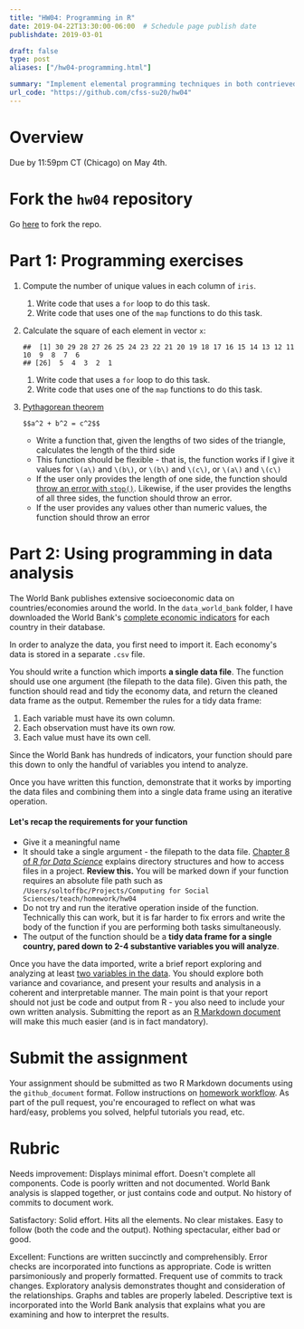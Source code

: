 ```yaml
---
title: "HW04: Programming in R"
date: 2019-04-22T13:30:00-06:00  # Schedule page publish date
publishdate: 2019-03-01

draft: false
type: post
aliases: ["/hw04-programming.html"]

summary: "Implement elemental programming techniques in both contrieved and real-world scenarios."
url_code: "https://github.com/cfss-su20/hw04"
---
```




# Overview

Due by 11:59pm CT (Chicago) on May 4th.

# Fork the `hw04` repository

Go [here](https://github.com/cfss-su20/hw04) to fork the repo.

# Part 1: Programming exercises

1. Compute the number of unique values in each column of `iris`.
    1. Write code that uses a `for` loop to do this task.
    1. Write code that uses one of the `map` functions to do this task.
1. Calculate the square of each element in vector `x`:

    
    ```
    ##  [1] 30 29 28 27 26 25 24 23 22 21 20 19 18 17 16 15 14 13 12 11 10  9  8  7  6
    ## [26]  5  4  3  2  1
    ```
    
    1. Write code that uses a `for` loop to do this task.
    1. Write code that uses one of the `map` functions to do this task.
1. [Pythagorean theorem](https://en.wikipedia.org/wiki/Pythagorean_theorem)

    `$$a^2 + b^2 = c^2$$`
    
    * Write a function that, given the lengths of two sides of the triangle, calculates the length of the third side
    * This function should be flexible - that is, the function works if I give it values for `\(a\)` and `\(b\)`, or `\(b\)` and `\(c\)`, or `\(a\)` and `\(c\)`
    * If the user only provides the length of one side, the function should [throw an error with `stop()`](http://r4ds.had.co.nz/functions.html). Likewise, if the user provides the lengths of all three sides, the function should throw an error.
    * If the user provides any values other than numeric values, the function should throw an error

# Part 2: Using programming in data analysis

The World Bank publishes extensive socioeconomic data on countries/economies around the world. In the `data_world_bank` folder, I have downloaded the World Bank's [complete economic indicators](https://data.worldbank.org/indicator) for each country in their database.

In order to analyze the data, you first need to import it. Each economy's data is stored in a separate `.csv` file.

You should write a function which imports **a single data file**. The function should use one argument (the filepath to the data file). Given this path, the function should read and tidy the economy data, and return the cleaned data frame as the output. Remember the rules for a tidy data frame:

1. Each variable must have its own column.
1. Each observation must have its own row.
1. Each value must have its own cell.

Since the World Bank has hundreds of indicators, your function should pare this down to only the handful of variables you intend to analyze.

Once you have written this function, demonstrate that it works by importing the data files and combining them into a single data frame using an iterative operation.

#### Let's recap the requirements for your function

* Give it a meaningful name
* It should take a single argument - the filepath to the data file. [Chapter 8 of *R for Data Science*](http://r4ds.had.co.nz/workflow-projects.html) explains directory structures and how to access files in a project. **Review this.** You will be marked down if your function requires an absolute file path such as `/Users/soltoffbc/Projects/Computing for Social Sciences/teach/homework/hw04`
* Do not try and run the iterative operation inside of the function. Technically this can work, but it is far harder to fix errors and write the body of the function if you are performing both tasks simultaneously.
* The output of the function should be a **tidy data frame for a single country, pared down to 2-4 substantive variables you will analyze**.

Once you have the data imported, write a brief report exploring and analyzing at least [two variables in the data](http://data.worldbank.org/indicator). You should explore both variance and covariance, and present your results and analysis in a coherent and interpretable manner. The main point is that your report should not just be code and output from R - you also need to include your own written analysis. Submitting the report as an [R Markdown document](http://rmarkdown.rstudio.com/) will make this much easier (and is in fact mandatory).

# Submit the assignment

Your assignment should be submitted as two R Markdown documents using the `github_document` format. Follow instructions on [homework workflow](/faq/homework-guidelines/#homework-workflow). As part of the pull request, you're encouraged to reflect on what was hard/easy, problems you solved, helpful tutorials you read, etc.

# Rubric

Needs improvement: Displays minimal effort. Doesn't complete all components. Code is poorly written and not documented. World Bank analysis is slapped together, or just contains code and output. No history of commits to document work.

Satisfactory: Solid effort. Hits all the elements. No clear mistakes. Easy to follow (both the code and the output). Nothing spectacular, either bad or good.

Excellent: Functions are written succinctly and comprehensibly. Error checks are incorporated into functions as appropriate. Code is written parsimoniously and properly formatted. Frequent use of commits to track changes. Exploratory analysis demonstrates thought and consideration of the relationships. Graphs and tables are properly labeled. Descriptive text is incorporated into the World Bank analysis that explains what you are examining and how to interpret the results.
